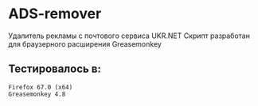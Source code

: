 # ADS-remover
Удалитель рекламы с почтового сервиса UKR.NET
Скрипт разработан для браузерного расширения Greasemonkey

## Тестировалось в:
    Firefox 67.0 (x64)
    Greasemonkey 4.8

